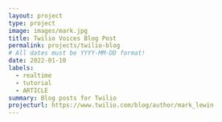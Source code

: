 ```yaml
---
layout: project
type: project
image: images/mark.jpg
title: Twilio Voices Blog Post
permalink: projects/twilio-blog
# All dates must be YYYY-MM-DD format!
date: 2022-01-10
labels:
  - realtime
  - tutorial
  - ARTICLE
summary: Blog posts for Twilio
projecturl: https://www.twilio.com/blog/author/mark_lewin
---
```

